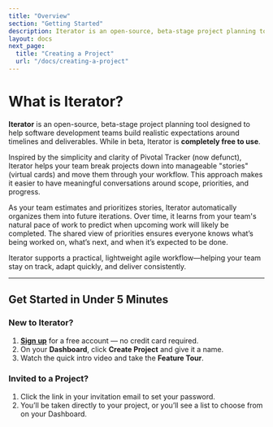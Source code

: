 ```yaml
---
title: "Overview"
section: "Getting Started"
description: Iterator is an open-source, beta-stage project planning tool designed to help software development teams build realistic expectations around timelines and deliverables. While in beta, Iterator is completely free to use.
layout: docs
next_page:
  title: "Creating a Project"
  url: "/docs/creating-a-project"
---
```


# What is Iterator?

**Iterator** is an open-source, beta-stage project planning tool designed to help software development teams build realistic expectations around timelines and deliverables. While in beta, Iterator is **completely free to use**.

Inspired by the simplicity and clarity of Pivotal Tracker (now defunct), Iterator helps your team break projects down into manageable "stories" (virtual cards) and move them through your workflow. This approach makes it easier to have meaningful conversations around scope, priorities, and progress.

As your team estimates and prioritizes stories, Iterator automatically organizes them into future iterations. Over time, it learns from your team's natural pace of work to predict when upcoming work will likely be completed. The shared view of priorities ensures everyone knows what’s being worked on, what’s next, and when it’s expected to be done.

Iterator supports a practical, lightweight agile workflow—helping your team stay on track, adapt quickly, and deliver consistently.

---

## Get Started in Under 5 Minutes

### New to Iterator?

1. **[Sign up](https://app.iteratorpm.com/users/sign_up)** for a free account — no credit card required.
2. On your **Dashboard**, click **Create Project** and give it a name.
3. Watch the quick intro video and take the **Feature Tour**.

### Invited to a Project?

1. Click the link in your invitation email to set your password.
2. You’ll be taken directly to your project, or you’ll see a list to choose from on your Dashboard.
